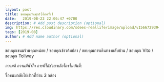 ```yaml
---
layout: post
title: ขอบคุณวันศุกร์(อีกครั้ง)
date:   2019-08-23 22:06:47 +0700
description: # Add post description (optional)
img: https://res.cloudinary.com/sdees-reallife/image/upload/v1566729394/588215039.589389.jpg # Add image post (optional)
tags: [2019-08]
author: # Add name author (optional)
---
```

ขอบคุณขนมร้านคุณหน่อย / ขอบคุณข้าวต้มปลา / ขอบคุณการเดินทางกลับบ้าน / ขอบคุณ Vito / ขอบคุณ Tollway

<i class="fa fa-child" style="color:plum"></i>

*ความดี ความมีน้ำใจ การที่ได้ช่วยเหลือใครในวันนี้*:

ซื้อขนมกลับไปฝากที่บ้าน 3 กล่อง
